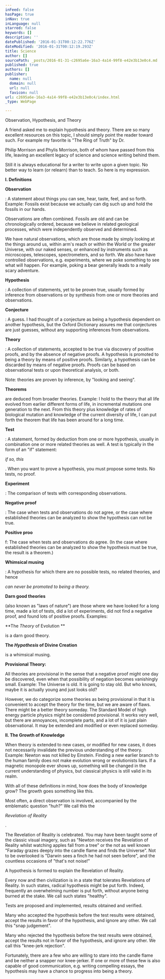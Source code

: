 ```yaml
---
inFeed: false
hasPage: true
inNav: true
inLanguage: null
starred: false
keywords: []
description: ''
datePublished: '2016-01-31T00:12:22.776Z'
dateModified: '2016-01-31T00:12:19.293Z'
title: Science
author: []
sourcePath: _posts/2016-01-31-c2695a6e-16a3-4a14-99f8-e42e3b13e0c4.md
published: true
authors: []
publisher:
  name: null
  domain: null
  url: null
  favicon: null
url: c2695a6e-16a3-4a14-99f8-e42e3b13e0c4/index.html
_type: WebPage

---
```

Observation, Hypothesis, and Theory

A friend asked me to explain hypothesis and theory. There are so many excellent resources on this topic, I should simply point the reader toward such. For example my favorite is "The Ring of Truth" by  Dr.

Philip Morrison and Phylis Morrison, both of whom have passed from this life, leaving an excellent legacy of science and science writing behind them. 

Still it is always educational for a writer to write upon a given topic. No better way to learn (or relearn) than to teach. So here is my expression.  

**I. Definitions**

**Observation**

: A statement about things you can see, hear, taste, feel, and so forth. Example: Fossils exist because we actually can dig such up and hold the fossils in our hands. 

Observations are often combined. Fossils are old and can be chronologically ordered, because we believe in related geological processes, which were independently observed and determined. 

We have natural observations, which are those made by simply looking at the things around us, within arm's reach or within the World or the greater Universe, with our naked senses, or enhanced by instruments such as microscopes, telescopes, spectrometers, and so forth. We also have have controlled observations, e.g. experiments, where we poke something to see what will happen. For example, poking a bear generally leads to a really scary adventure.

**Hypothesis**

: A collection of statements, yet to be proven true, usually formed by inference from observations or by synthesis from one or more theories and observations. 

**Conjecture**

: A guess. I had thought of a conjecture as being a hypothesis dependent on another hypothesis, but the Oxford Dictionary assures me that conjectures are just guesses, without any supporting inferences from observations. 

**Theory**

: A collection of statements, accepted to be true via discovery of positive proofs, and by the absence of negative proofs.  A hypothesis is promoted to being a theory by means of positive proofs. Similarly, a hypothesis can be discarded by means of negative proofs. Proofs can be based on observational tests or upon theoretical analysis, or both. 

Note: theories are proven by inference, by "looking and seeing". 

**Theorems**

are deduced from broader theories. Example: I hold to the theory that all life evolved from earlier different forms of life, in incremental mutations one generation to the next. From this theory plus knowledge of rates of biological mutation and knowledge of the current diversity of life, I can put forth the theorem that life has been around for a long time.

**Test**

: A statement, formed by deduction from one or more hypothesis, usually in combination one or more related theories as well. A test is typically in the form of an "if" statement: 

_if so, this_

. When you want to prove a hypothesis, you must propose some tests. No tests, no proof. 

**Experiment**

: The comparison of tests with corresponding observations.

**Negative proof**

: The case when tests and observations do not agree, or the case where established theories can be analyzed to show the hypothesis can not be true.

**Positive proo**

f: The case when tests and observations do agree. (In the case where established theories can be analyzed to show the hypothesis must be true, the result is a theorem.)

**Whimsical musing**

: A hypothesis for which there are no possible tests, no related theories, and hence 

_can never be promoted to being a theory._

**Darn good theories**

(also known as "laws of nature") are those where we have looked for a long time, made a lot of tests, did a lot of experiments, did not find a negative proof, and found lots of positive proofs. Examples: 

**The _Theory_ of Evolution **

is a darn good theory. 

**The _Hypothesis_ of Divine Creation**

is a whimsical musing. 

**Provisional Theory:**

All theories are provisional in the sense that a negative proof might one day be discovered, even when that possibility of negation becomes vanishingly small. Example: The Universe is old. It is going to stay old. But who knows, maybe it is actually young and just looks old? 

However, we do categorize some theories as being provisional in that it is convenient to accept the theory for the time, but we are aware of flaws. There might be a better theory someday. The Standard Model of high energy particle physics might be considered provisional. It works very well, but there are annoyances, incomplete parts, and a lot of it is just plain observational. It may be extended and modified or even replaced someday.

**II. The Growth of Knowledge**

When theory is extended to new cases, or modified for new cases, it does not necessarily invalidate the previous understanding of the theory. Example: Newton was not killed by Einstein. Finding a new earlier branch to the human family does not make evolution wrong or evolutionists liars. If a magnetic monopole ever shows up, something will be changed in the current understanding of physics, but classical physics is still valid in its realm.

With all of these definitions in mind, how does the body of knowledge grow? The growth goes something like this.

Most often, a direct observation is involved, accompanied by the emblematic question "huh?" We call this the 

_Revelation of Reality_

. 

The Revelation of Reality is celebrated. You may have been taught some of the classic visual imagery, such as "Newton receives the Revelation of Reality whilst watching apples fall from a tree" or the not as well known "Faraday grazes deeply into the candle flame and finds the Universe". Not to be overlooked is "Darwin sees a finch he had not seen before", and the countless occasions of "that's not noise!" 

A hypothesis is formed to explain the Revelation of Reality. 

Every now and then civilization is in a state that tolerates Revelations of Reality. In such states, radical hypothesis might be put forth. Indeed, frequently an overwhelming number is put forth, without anyone being burned at the stake. We call such states "healthy".

Tests are proposed and implemented, results obtained and verified. 

Many who accepted the hypothesis before the test results were obtained, accept the results in favor of the hypothesis, and ignore any other. We call this "snap judgement".

Many who rejected the hypothesis before the test results were obtained, accept the results not in favor of the hypothesis, and ignore any other. We call this "knee-jerk rejection".

Fortunately, there are a few who are willing to stare into the candle flame and be neither a snapper nor knee-jerker. If one or more of these few is also capable of good communication, e.g. writing compelling essays, the hypothesis may have a chance to progress into being a theory.